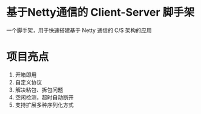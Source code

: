 # 基于Netty通信的 Client-Server 脚手架

一个脚手架，用于快速搭建基于 Netty 通信的 C/S 架构的应用

# 项目亮点

1. 开箱即用
2. 自定义协议
3. 解决粘包、拆包问题
4. 空闲检测，超时自动断开
5. 支持扩展多种序列化方式